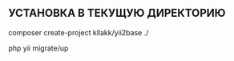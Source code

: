 УСТАНОВКА В ТЕКУЩУЮ ДИРЕКТОРИЮ
------------

composer create-project kllakk/yii2base ./

php yii migrate/up